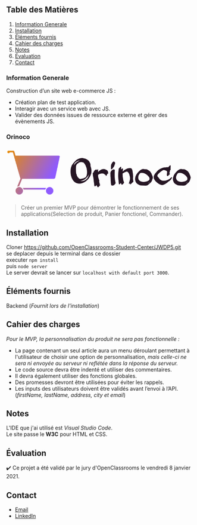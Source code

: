 ## Table des Matières
1. [Information Generale](#Information-Generale)
2. [Installation](#Installation)
3. [Éléments fournis](#Éléments-fournis)
4. [Cahier des charges](#Cahier-des-charges)
5. [Notes](#Notes)
6. [Évaluation](#Évaluation)
7. [Contact](#Contact)

### Information Generale
Construction d’un site web e-commerce JS :
* Création plan de test application. 
* Interagir avec un service web avec JS.
* Valider des données issues de ressource externe et gérer des évènements JS.

### Orinoco

![Image text](https://github.com/John-Gate/jeanchristianbarriere_5_23112020/blob/main/logo.png)
>Créer un premier MVP pour démontrer le fonctionnement de ses applications(Selection de produit, Panier fonctionel, Commander).  

## Installation
Cloner  https://github.com/OpenClassrooms-Student-Center/JWDP5.git   
se deplacer depuis le terminal dans ce dossier  
executer `npm install`  
puis `node server`  
Le server devrait se lancer sur `localhost with default port 3000`. 

## Éléments fournis
Backend (_Fournit lors de l'installation_)

##  Cahier des charges
_Pour le MVP, la personnalisation du produit ne sera pas fonctionnelle :_  
* La page contenant un seul article aura un menu déroulant permettant à l'utilisateur de choisir une option de personnalisation,
*mais celle-ci ne sera ni envoyée au serveur*
*ni reflétée dans la réponse du serveur.*
* Le code source devra être indenté et utiliser des commentaires.
* Il devra également utiliser des fonctions globales.
* Des promesses devront être utilisées pour éviter les rappels.
* Les inputs des utilisateurs doivent être validés avant l’envoi à l’API. (*firstName, lastName, address, city et email*)

## Notes
L'IDE que j'ai utilisé est *Visual Studio Code*.  
Le site passe le **W3C** pour HTML et CSS.  

## Évaluation
:heavy_check_mark: Ce projet a été validé par le jury d'OpenClassrooms le vendredi 8 janvier 2021.

## Contact
* [Email](mailto:barrierejc@live.fr?subject=[GitHub]%20Source%20Han%20Sans)
* [LinkedIn](https://linkedin.com/in/jean-christian-barriere)
